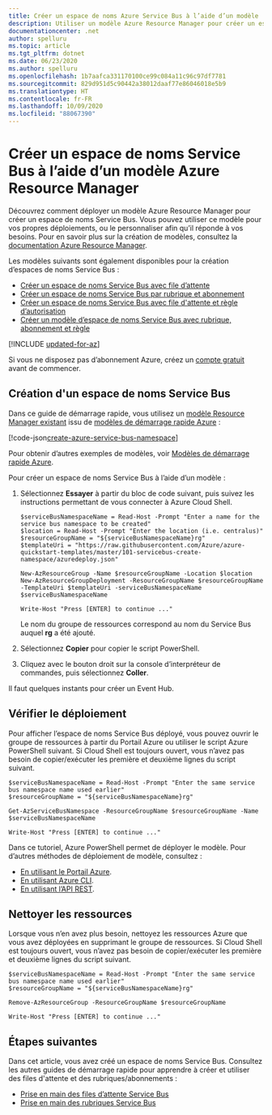 ```yaml
---
title: Créer un espace de noms Azure Service Bus à l’aide d’un modèle
description: Utiliser un modèle Azure Resource Manager pour créer un espace de noms Service Bus Messaging
documentationcenter: .net
author: spelluru
ms.topic: article
ms.tgt_pltfrm: dotnet
ms.date: 06/23/2020
ms.author: spelluru
ms.openlocfilehash: 1b7aafca331170100ce99c084a11c96c97df7781
ms.sourcegitcommit: 829d951d5c90442a38012daaf77e86046018e5b9
ms.translationtype: HT
ms.contentlocale: fr-FR
ms.lasthandoff: 10/09/2020
ms.locfileid: "88067390"
---
```

# <a name="create-a-service-bus-namespace-by-using-an-azure-resource-manager-template"></a>Créer un espace de noms Service Bus à l’aide d’un modèle Azure Resource Manager

Découvrez comment déployer un modèle Azure Resource Manager pour créer un espace de noms Service Bus. Vous pouvez utiliser ce modèle pour vos propres déploiements, ou le personnaliser afin qu’il réponde à vos besoins. Pour en savoir plus sur la création de modèles, consultez la [documentation Azure Resource Manager](../azure-resource-manager/index.yml).

Les modèles suivants sont également disponibles pour la création d’espaces de noms Service Bus :

* [Créer un espace de noms Service Bus avec file d’attente](./service-bus-resource-manager-namespace-queue.md)
* [Créer un espace de noms Service Bus par rubrique et abonnement](./service-bus-resource-manager-namespace-topic.md)
* [Créer un espace de noms Service Bus avec file d'attente et règle d’autorisation](./service-bus-resource-manager-namespace-auth-rule.md)
* [Créer un modèle d’espace de noms Service Bus avec rubrique, abonnement et règle](./service-bus-resource-manager-namespace-topic-with-rule.md)

[!INCLUDE [updated-for-az](../../includes/updated-for-az.md)]

Si vous ne disposez pas d’abonnement Azure, créez un [compte gratuit](https://azure.microsoft.com/free/) avant de commencer.

## <a name="create-a-service-bus-namespace"></a>Création d'un espace de noms Service Bus

Dans ce guide de démarrage rapide, vous utilisez un [modèle Resource Manager existant](https://github.com/Azure/azure-quickstart-templates/blob/master/101-servicebus-create-namespace/azuredeploy.json) issu de [modèles de démarrage rapide Azure](https://azure.microsoft.com/resources/templates/) :

[!code-json[create-azure-service-bus-namespace](~/quickstart-templates/101-servicebus-create-namespace/azuredeploy.json)]

Pour obtenir d’autres exemples de modèles, voir [Modèles de démarrage rapide Azure](https://azure.microsoft.com/resources/templates/?resourceType=Microsoft.Servicebus&pageNumber=1&sort=Popular).

Pour créer un espace de noms Service Bus à l’aide d’un modèle :

1. Sélectionnez **Essayer** à partir du bloc de code suivant, puis suivez les instructions permettant de vous connecter à Azure Cloud Shell.

    ```azurepowershell-interactive
    $serviceBusNamespaceName = Read-Host -Prompt "Enter a name for the service bus namespace to be created"
    $location = Read-Host -Prompt "Enter the location (i.e. centralus)"
    $resourceGroupName = "${serviceBusNamespaceName}rg"
    $templateUri = "https://raw.githubusercontent.com/Azure/azure-quickstart-templates/master/101-servicebus-create-namespace/azuredeploy.json"

    New-AzResourceGroup -Name $resourceGroupName -Location $location
    New-AzResourceGroupDeployment -ResourceGroupName $resourceGroupName -TemplateUri $templateUri -serviceBusNamespaceName $serviceBusNamespaceName

    Write-Host "Press [ENTER] to continue ..."
    ```

    Le nom du groupe de ressources correspond au nom du Service Bus auquel **rg** a été ajouté.

2. Sélectionnez **Copier** pour copier le script PowerShell.
3. Cliquez avec le bouton droit sur la console d’interpréteur de commandes, puis sélectionnez **Coller**.

Il faut quelques instants pour créer un Event Hub.

## <a name="verify-the-deployment"></a>Vérifier le déploiement

Pour afficher l’espace de noms Service Bus déployé, vous pouvez ouvrir le groupe de ressources à partir du Portail Azure ou utiliser le script Azure PowerShell suivant. Si Cloud Shell est toujours ouvert, vous n’avez pas besoin de copier/exécuter les première et deuxième lignes du script suivant.

```azurepowershell-interactive
$serviceBusNamespaceName = Read-Host -Prompt "Enter the same service bus namespace name used earlier"
$resourceGroupName = "${serviceBusNamespaceName}rg"

Get-AzServiceBusNamespace -ResourceGroupName $resourceGroupName -Name $serviceBusNamespaceName

Write-Host "Press [ENTER] to continue ..."
```

Dans ce tutoriel, Azure PowerShell permet de déployer le modèle. Pour d’autres méthodes de déploiement de modèle, consultez :

* [En utilisant le Portail Azure](../azure-resource-manager/templates/deploy-portal.md).
* [En utilisant Azure CLI](../azure-resource-manager/templates/deploy-cli.md).
* [En utilisant l’API REST](../azure-resource-manager/templates/deploy-rest.md).

## <a name="clean-up-resources"></a>Nettoyer les ressources

Lorsque vous n’en avez plus besoin, nettoyez les ressources Azure que vous avez déployées en supprimant le groupe de ressources. Si Cloud Shell est toujours ouvert, vous n’avez pas besoin de copier/exécuter les première et deuxième lignes du script suivant.

```azurepowershell-interactive
$serviceBusNamespaceName = Read-Host -Prompt "Enter the same service bus namespace name used earlier"
$resourceGroupName = "${serviceBusNamespaceName}rg"

Remove-AzResourceGroup -ResourceGroupName $resourceGroupName

Write-Host "Press [ENTER] to continue ..."
```

## <a name="next-steps"></a>Étapes suivantes

Dans cet article, vous avez créé un espace de noms Service Bus. Consultez les autres guides de démarrage rapide pour apprendre à créer et utiliser des files d'attente et des rubriques/abonnements :

* [Prise en main des files d’attente Service Bus](service-bus-dotnet-get-started-with-queues.md)
* [Prise en main des rubriques Service Bus](service-bus-dotnet-how-to-use-topics-subscriptions.md)